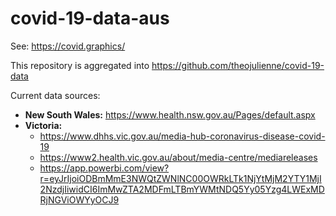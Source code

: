 # covid-19-data-aus

See: https://covid.graphics/

This repository is aggregated into https://github.com/theojulienne/covid-19-data

Current data sources:
 * **New South Wales:** https://www.health.nsw.gov.au/Pages/default.aspx
 * **Victoria:**
   * https://www.dhhs.vic.gov.au/media-hub-coronavirus-disease-covid-19
   * https://www2.health.vic.gov.au/about/media-centre/mediareleases
   * https://app.powerbi.com/view?r=eyJrIjoiODBmMmE3NWQtZWNlNC00OWRkLTk1NjYtMjM2YTY1MjI2NzdjIiwidCI6ImMwZTA2MDFmLTBmYWMtNDQ5Yy05Yzg4LWExMDRjNGViOWYyOCJ9
